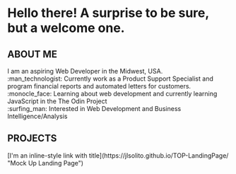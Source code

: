 <h1> Hello there! A surprise to be sure, but a welcome one. </h1>

<h2> ABOUT ME </h2>
I am an aspiring Web Developer in the Midwest, USA.
<br>
:man_technologist: Currently work as a Product Support Specialist and program financial reports and automated letters for customers.
<br>
:monocle_face: Learning about web development and currently learning JavaScript in the The Odin Project
<br>
:surfing_man: Interested in Web Development and Business Intelligence/Analysis
<br>

<h2> PROJECTS </h2>
[I'm an inline-style link with title](https://jlsolito.github.io/TOP-LandingPage/ "Mock Up Landing Page")




